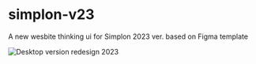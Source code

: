 # simplon-v23
A new wesbite thinking ui for Simplon 2023 ver. based on Figma template

![Desktop version redesign 2023](https://user-images.githubusercontent.com/47704495/218651637-d6e1f802-5ace-4d42-acf7-438480e2d138.png)
